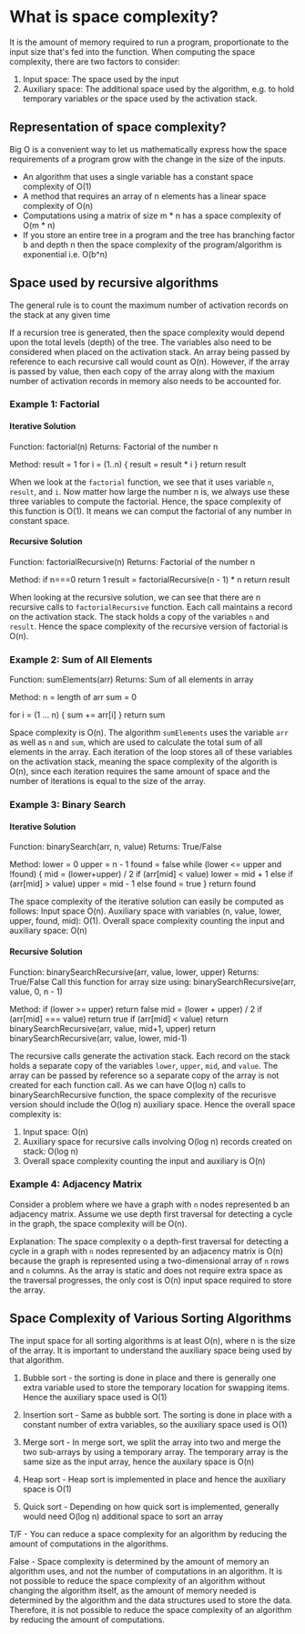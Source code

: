# What is space complexity? 

It is the amount of memory required to run a program, proportionate to the input size that's fed into the function. When computing the space complexity, there are two factors to consider: 

1. Input space: The space used by the input
2. Auxiliary space: The additional space used by the algorithm, e.g. to hold temporary variables or the space used by the activation stack.

## Representation of space complexity? 

Big O is a convenient way to let us mathematically express how the space requirements of a program grow with the change in the size of the inputs.

- An algorithm that uses a single variable has a constant space complexity of O(1)
- A method that requires an array of n elements has a linear space complexity of O(n)
- Computations using a matrix of size m * n has a space complexity of O(m * n)
- If you store an entire tree in a program and the tree has branching factor b and depth n then the space complexity of the program/algorithm is exponential i.e. O(b^n)

## Space used by recursive algorithms

The general rule is to count the maximum number of activation records on the stack at any given time 

If a recursion tree is generated, then the space complexity would depend upon the total levels (depth) of the tree. The variables also need to be considered when placed on the activation stack. An array being passed by reference to each recursive call would count as O(n). However, if the array is passed by value, then each copy of the array along with the maxium number of activation records in memory also needs to be accounted for. 

### Example 1: Factorial 

#### Iterative Solution
Function: factorial(n)
Returns: Factorial of the number n

Method:
result = 1
for i = (1..n)
{
    result = result * i
}
return result

When we look at the `factorial` function, we see that it uses variable `n`, `result`, and `i`. Now matter how large the number n is, we always use these three variables to compute the factorial. Hence, the space complexity of this function is O(1). It means we can comput the factorial of any number in constant space.

#### Recursive Solution
Function: factorialRecursive(n)
Returns: Factorial of the number n

Method:
if n===0 return 1
result = factorialRecursive(n - 1) * n
return result

When looking at the recursive solution, we can see that there are n recursive calls to `factorialRecursive` function. Each call maintains a record on the activation stack. The stack holds a copy of the variables `n` and `result`. Hence the space complexity of the recursive version of factorial is O(n).

### Example 2: Sum of All Elements
Function: sumElements(arr)
Returns: Sum of all elements in array

Method: 
n = length of arr
sum = 0

for i = (1 ... n)
{
    sum += arr[i]
}
return sum

Space complexity is O(n). The algorithm `sumElements` uses the variable `arr` as well as `n` and `sum`, which are used to calculate the total sum of all elements in the array. Each iteration of the loop stores all of these variables on the activation stack, meaning the space complexity of the algorith is O(n), since each iteration requires the same amount of space and the number of iterations is equal to the size of the array.

### Example 3: Binary Search

#### Iterative Solution
Function: binarySearch(arr, n, value) 
Returns: True/False

Method:
lower = 0
upper = n - 1
found = false
while (lower <= upper and !found)
{
    mid = (lower+upper) / 2
    if (arr[mid] < value) lower = mid + 1
    else if (arr[mid] > value) upper = mid - 1
    else found = true
}
return found

The space complexity of the iterative solution can easily be computed as follows: Input space O(n). Auxiliary space with variables (n, value, lower, upper, found, mid): O(1). Overall space complexity counting the input and auxiliary space: O(n)

#### Recursive Solution
Function: binarySearchRecursive(arr, value, lower, upper) 
Returns: True/False
Call this function for array size using: binarySearchRecursive(arr, value, 0, n - 1)

Method:
if (lower >= upper) return false
mid = (lower + upper) / 2
if (arr[mid] === value) return true
if (arr[mid] < value) return binarySearchRecursive(arr, value, mid+1, upper)
return binarySearchRecursive(arr, value, lower, mid-1)

The recursive calls generate the activation stack. Each record on the stack holds a separate copy of the variables `lower`, `upper`, `mid`, and `value`. The array can be passed by reference so a separate copy of the array is not created for each function call. As we can have O(log n) calls to binarySearchRecursive function, the space complexity of the recurisve version should include the O(log n) auxiliary space. Hence the overall space complexity is: 
1. Input space: O(n)
2. Auxiliary space for recursive calls involving O(log n) records created on stack: O(log n)
3. Overall space complexity counting the input and auxiliary is O(n)

### Example 4: Adjacency Matrix
Consider a problem where we have a graph with `n` nodes represented b  an adjacency matrix. Assume we use depth first traversal for detecting a cycle in the graph, the space complexity will be O(n). 

Explanation: The space complexity o a depth-first traversal for detecting a cycle in a graph with `n` nodes represented by an adjacency matrix is O(n) because the graph is represented using a two-dimensional array of `n` rows and `n` columns. As the array is static and does not require extra space as the traversal progresses, the only cost is O(n) input space required to store the array. 

## Space Complexity of Various Sorting Algorithms

The input space for all sorting algorithms is at least O(n), where n is the size of the array. It is important to understand the auxiliary space being used by that algorithm.

1. Bubble sort - the sorting is done in place and there is generally one extra variable used to store the temporary location for swapping items. Hence the auxiliary space used is O(1)

2. Insertion sort - Same as bubble sort. The sorting is done in place with a constant number of extra variables, so the auxiliary space used is O(1)

3. Merge sort - In merge sort, we split the array into two and merge the two sub-arrays by using a temporary array. The temporary array is the same size as the input array, hence the auxilary space is O(n)

4. Heap sort - Heap sort is implemented in place and hence the auxiliary space is O(1)

5. Quick sort - Depending on how quick sort is implemented, generally would need O(log n) additional space to sort an array

T/F - You can reduce a space complexity for an algorithm by reducing the amount of computations in the algorithms. 

False - Space complexity is determined by the amount of memory an algorithm uses, and not the number of computations in an algorithm. It is not possible to reduce the space complexity of an algorithm without changing the algorithm itself, as the amount of memory needed is determined by the algorithm and the data structures used to store the data. Therefore, it is not possible to reduce the space complexity of an algorithm by reducing the amount of computations.